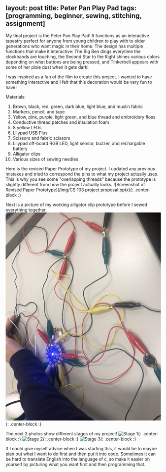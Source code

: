 layout: post
title: Peter Pan Play Pad
tags: [programming, beginner, sewing, stitching, assignment]
---
My final project is the Peter Pan Play Pad!
It functions as an interactive tapestry perfect for anyone from young children to play with to older generations who want magic in their home.
The design has multiple functions that make it interactive:
The Big Ben dings everytime the clockhands are touching,
the Second Star to the Right shines various colors depending on what buttons are being pressed,
and Tinkerbell appears with some of her pixie dust when it gets dark!

I was inspired as a fan of the film to create this project.
I wanted to have something interactive and I felt that this decoration would be very fun to have!

Materials:
1) Brown, black, red, green, dark blue, light blue, and muslin fabric
2) Markers, pencil, and tape
3) Yellow, pink, purple, light green, and blue thread and embroidery floss
4) Conductive thread patches and insulation foam
5) 8 yellow LEDs
6) Lilypad USB Plus
7) Scissors and fabric scissors
8) Lilypad off-board RGB LED, light sensor, buzzer, and rechargable battery
9) Alligator clips
10) Various sizes of sewing needles

Here is the revised Paper Prototype of my project.
I updated any previous mistakes and tried to correspond the pins to what my project actually uses.
This is why you see some "overlapping threads" because the prototype is slightly different from how the project actually looks.
![Screenshot of Revised Paper Prototype](/img/CS 103 project proposal.pptx){: .center-block :}

Next is a picture of my working alligator clip prototype before I sewed everything together.
![Working Alligator Clip Prototype](/img/IMG_0816.JPG){: .center-block :}

The next 3 photos show different stages of my project!
![Stage 1](/img/){: .center-block :}
![Stage 2](/img/){: .center-block :}
![Stage 3](/img/){: .center-block :}

If I could give myself advice when I was starting this, it would be to maybe plan out what I want to do first and then put it into code.
Sometimes it can be hard to translate English into the language of c, so make it easier on yourself by picturing what you want first and then programming that.
